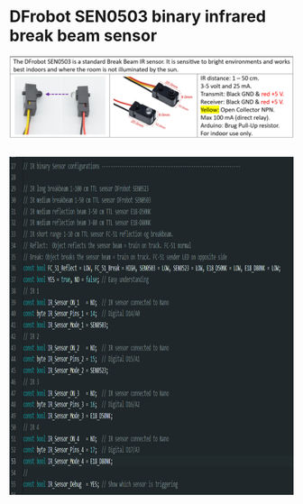 # DFrobot SEN0503 binary infrared break beam sensor

![](/image/DFrobot%20SEN0503%20configuration.png)

<br/>

<img src="https://github.com/MTD2A/SEN0523/blob/main/image/SEN0503%20-%20SEN0523%20-%20E18_D50NK%20-%20E18_D80NK.png" height="600">
